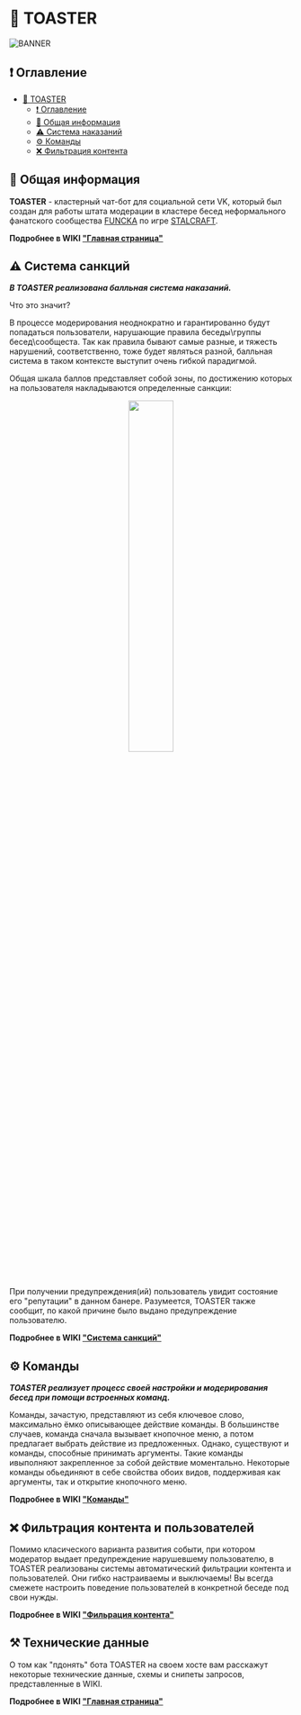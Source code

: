 # 🍞 TOASTER

![BANNER](https://user-images.githubusercontent.com/76991612/221510792-38d1cfea-d5a9-4971-bc61-3022da20555e.jpg)

## ❗ Оглавление ##

- [🍞 TOASTER](#-toaster)
  - [❗ Оглавление](#-оглавление)
  - [📄 Общая информация](#-общая-информация)
  - [⚠️ Система наказаний](#%EF%B8%8F-%D1%81%D0%B8%D1%81%D1%82%D0%B5%D0%BC%D0%B0-%D1%81%D0%B0%D0%BD%D0%BA%D1%86%D0%B8%D0%B9)
  - [⚙ Команды](#-команды)
  - [❌ Фильтрация контента](#-фильтрация-контента-и-пользователей)

## 📄 Общая информация ##

**TOASTER** - кластерный чат-бот для социальной сети VK, который был создан для работы штата модерации в кластере бесед неформального фанатского сообщества [FUNCKA](https://vk.com/funcka) по игре [STALCRAFT](https://vk.com/stalcraft_official).

__Подробнее в WIKI ["Главная страница"](https://github.com/STALCRAFT-FUNCKA/TOASTER/wiki)__

## ⚠️ Система санкций ##
**_В TOASTER реализована балльная система наказаний._**

Что это значит?

В процессе модерирования неоднократно и гарантированно будут попадаться пользователи, нарушающие правила беседы\группы бесед\сообщеста. Так как правила бывают самые разные, и тяжесть нарушений, соответственно, тоже будет являться разной, балльная система в таком контексте выступит очень гибкой парадигмой.

Общая шкала баллов представляет собой зоны, по достижению которых на пользователя накладываются определенные санкции: 
<div align="center">
  <img src="https://github.com/STALCRAFT-FUNCKA/TOASTER/assets/76991612/9b638dee-71aa-49c1-ae2e-641ca23b21f3" width="40%">
</div>

При получении предупреждения(ий) пользователь увидит состояние его "репутации" в данном банере. Разумеется, TOASTER также сообщит, по какой причине было выдано предупреждение пользователю.

__Подробнее в WIKI ["Система санкций"](https://github.com/STALCRAFT-FUNCKA/TOASTER/wiki/%E2%9A%A0%EF%B8%8F-%D0%A1%D0%B8%D1%81%D1%82%D0%B5%D0%BC%D0%B0-%D1%81%D0%B0%D0%BD%D0%BA%D1%86%D0%B8%D0%B9)__

## ⚙ Команды ##
**_TOASTER реализует процесс своей настройки и модерирования бесед при помощи встроенных команд._**

Команды, зачастую, представляют из себя ключевое слово, максимально ёмко описывающее действие команды.
В большинстве случаев, команда сначала вызывает кнопочное меню, а потом предлагает выбрать действие из предложенных. Однако, существуют и команды, способные принимать аргументы.
Такие команды ивыполняют закрепленное за собой действие моментально. Некоторые команды обьединяют в себе свойства обоих видов, поддерживая как аргументы, так и открытие кнопочного меню.

__Подробнее в WIKI ["Команды"](https://github.com/STALCRAFT-FUNCKA/TOASTER/wiki/%E2%9A%99-%D0%9A%D0%BE%D0%BC%D0%B0%D0%BD%D0%B4%D1%8B)__


## ❌ Фильтрация контента и пользователей ##
Помимо класического варианта развития событи, при котором модератор выдает предупреждение нарушевшему пользователю, в TOASTER реализованы системы автоматический фильтрации контента и пользователей.
Они гибко настраиваемы и выключаемы!
Вы всегда смежете настроить поведение пользователей в конкретной беседе под свои нужды.

__Подробнее в WIKI ["Фильрация контента"]()__


## ⚒️ Технические данные ##
О том как "пдонять" бота TOASTER на своем хосте вам расскажут некоторые технические данные, схемы и снипеты запросов, представленные в WIKI. 

__Подробнее в WIKI ["Главная страница"](https://github.com/STALCRAFT-FUNCKA/TOASTER/wiki)__
